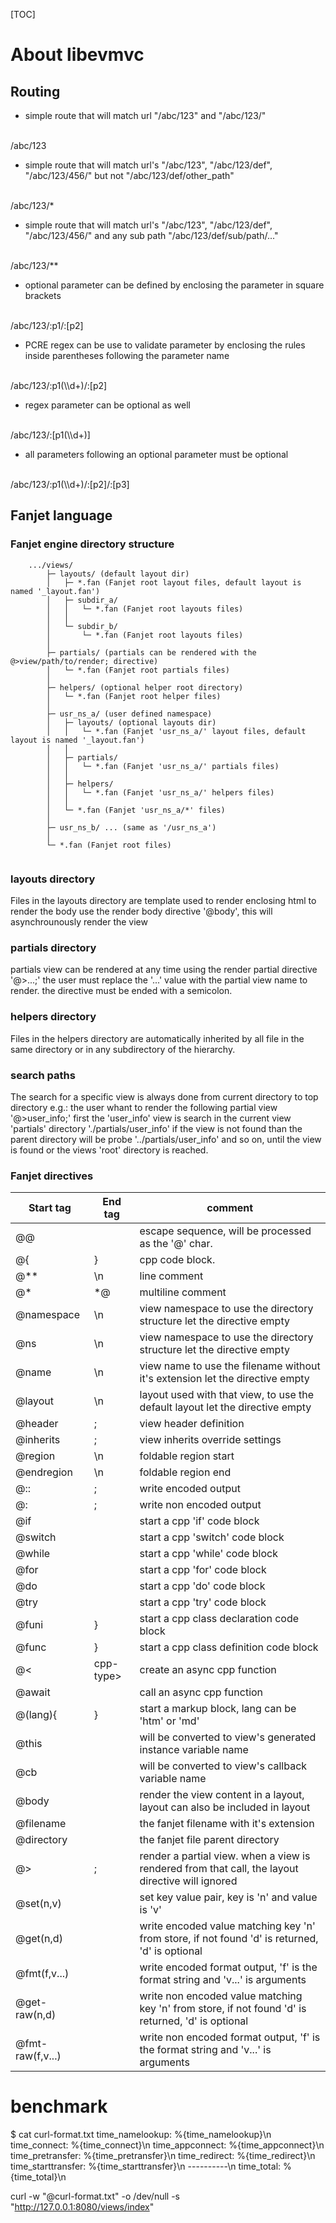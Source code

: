 [TOC]

# About libevmvc

## Routing

* simple route that will match url "/abc/123" and "/abc/123/"
<br/>
/abc/123

* simple route that will match url's "/abc/123", "/abc/123/def", "/abc/123/456/" but not "/abc/123/def/other_path"
<br/>
/abc/123/*

* simple route that will match url's "/abc/123", "/abc/123/def", "/abc/123/456/" and any sub path "/abc/123/def/sub/path/..."
<br/>
/abc/123/**

* optional parameter can be defined by enclosing the parameter in square brackets
<br/>
/abc/123/:p1/:[p2]

* PCRE regex can be use to validate parameter by enclosing the rules inside parentheses following the parameter name
<br/>
/abc/123/:p1(\\d+)/:[p2]

* regex parameter can be optional as well
<br/>
/abc/123/:[p1(\\d+)]

* all parameters following an optional parameter must be optional
<br/>
/abc/123/:p1(\\d+)/:[p2]/:[p3]


## Fanjet language

### Fanjet engine directory structure

~~~
    .../views/
        ├─ layouts/ (default layout dir)
        │   ├─ *.fan (Fanjet root layout files, default layout is named '_layout.fan')
        │   ├─ subdir_a/
        │   │   └─ *.fan (Fanjet root layouts files)
        │   │   
        │   └─ subdir_b/
        │       └─ *.fan (Fanjet root layouts files)
        │       
        ├─ partials/ (partials can be rendered with the @>view/path/to/render; directive)
        │   └─ *.fan (Fanjet root partials files)
        │
        ├─ helpers/ (optional helper root directory)
        │   └─ *.fan (Fanjet root helper files)
        │
        ├─ usr_ns_a/ (user defined namespace)
        │   ├─ layouts/ (optional layouts dir)
        │   │   └─ *.fan (Fanjet 'usr_ns_a/' layout files, default layout is named '_layout.fan')
        │   │   
        │   ├─ partials/
        │   │   └─ *.fan (Fanjet 'usr_ns_a/' partials files)
        │   │
        │   ├─ helpers/
        │   │   └─ *.fan (Fanjet 'usr_ns_a/' helpers files)
        │   │
        │   └─ *.fan (Fanjet 'usr_ns_a/*' files)
        │
        ├─ usr_ns_b/ ... (same as '/usr_ns_a')
        │
        └─ *.fan (Fanjet root files)
        
~~~

### layouts directory

Files in the layouts directory are template used to render enclosing html
to render the body use the render body directive '@body', this will asynchrounously render the view

### partials directory

partials view can be rendered at any time using the render partial directive '@>...;'
the user must replace the '...' value with the partial view name to render.
the directive must be ended with a semicolon.

### helpers directory

Files in the helpers directory are automatically inherited by all file in the same directory
or in any subdirectory of the hierarchy.

### search paths

The search for a specific view is always done from current directory to top directory
e.g.: the user whant to render the following partial view '@>user_info;'
first the 'user_info' view is search in the current view 'partials' directory './partials/user_info'
if the view is not found than the parent directory will be probe '../partials/user_info' and so on,
until the view is found or the views 'root' directory is reached.

### Fanjet directives

| Start tag     | End tag   | comment |
| ---------     | --------- | ------- |
| @@            |           | escape sequence, will be processed as the '@' char. |
| @{            | }         | cpp code block. |
| @**           | \n        | line comment |
| @*            | *@        | multiline comment |
| @namespace    | \n        | view namespace to use the directory structure let the directive empty |
| @ns           | \n        | view namespace to use the directory structure let the directive empty |
| @name         | \n        | view name to use the filename without it's extension let the directive empty |
| @layout       | \n        | layout used with that view, to use the default layout let the directive empty |
| @header       | ;         | view header definition |
| @inherits     | ;         | view inherits override settings |
| @region       | \n        | foldable region start |
| @endregion    | \n        | foldable region end |
| @::           | ;         | write encoded output |
| @:            | ;         | write non encoded output |
| @if           |           | start a cpp 'if' code block |
| @switch       |           | start a cpp 'switch' code block |
| @while        |           | start a cpp 'while' code block |
| @for          |           | start a cpp 'for' code block |
| @do           |           | start a cpp 'do' code block |
| @try          |           | start a cpp 'try' code block |
| @funi         | }         | start a cpp class declaration code block |
| @func         | }         | start a cpp class definition code block |
| @<            | cpp-type> | create an async cpp function |
| @await        |           | call an async cpp function |
| @(lang){      | }         | start a markup block, lang can be 'htm' or 'md' |
| @this         |           | will be converted to view's generated instance variable name |
| @cb           |           | will be converted to view's callback variable name |
| @body         |           | render the view content in a layout, layout can also be included in layout |
| @filename     |           | the fanjet filename with it's extension |
| @directory    |           | the fanjet file parent directory |
| @>            | ;         | render a partial view. when a view is rendered from that call, the layout directive will ignored |
| @set(n,v)     |           | set key value pair, key is 'n' and value is 'v' |
| @get(n,d)     |           | write encoded value matching key 'n' from store, if not found 'd' is returned, 'd' is optional |
| @fmt(f,v...)  |           | write encoded format output, 'f' is the format string and 'v...' is arguments |
| @get-raw(n,d) |           | write non encoded value matching key 'n' from store, if not found 'd' is returned, 'd' is optional |
| @fmt-raw(f,v...) |        | write non encoded format output, 'f' is the format string and 'v...' is arguments |


# benchmark

$ cat curl-format.txt 
    time_namelookup:  %{time_namelookup}\n
       time_connect:  %{time_connect}\n
    time_appconnect:  %{time_appconnect}\n
   time_pretransfer:  %{time_pretransfer}\n
      time_redirect:  %{time_redirect}\n
 time_starttransfer:  %{time_starttransfer}\n
                    ----------\n
         time_total:  %{time_total}\n

curl -w "@curl-format.txt" -o /dev/null -s "http://127.0.0.1:8080/views/index"
